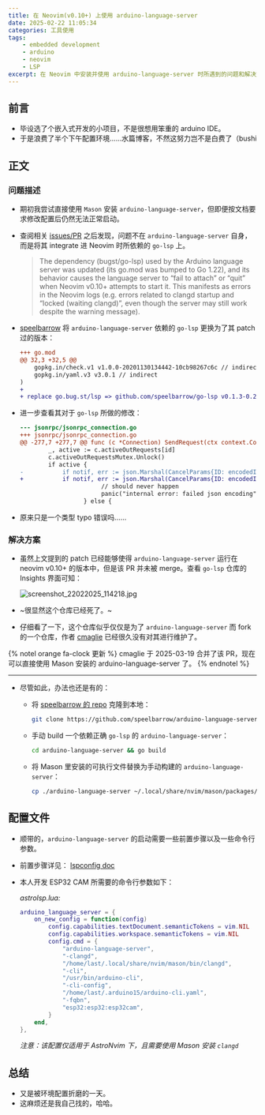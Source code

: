 ```yaml
---
title: 在 Neovim(v0.10+) 上使用 arduino-language-server
date: 2025-02-22 11:05:34
categories: 工具使用
tags:
    - embedded development
    - arduino
    - neovim
    - LSP
excerpt: 在 Neovim 中安装并使用 arduino-language-server 时所遇到的问题和解决方案
---
```


## 前言

- 毕设选了个嵌入式开发的小项目，不是很想用笨重的 arduino IDE。
- 于是浪费了半个下午配置环境……水篇博客，不然这努力岂不是白费了（bushi

## 正文

### 问题描述

- 期初我尝试直接使用 `Mason` 安装 `arduino-language-server`，但即便按文档要求修改配置后仍然无法正常启动。
- 查阅相关 [issues/PR](https://github.com/arduino/arduino-language-server/pull/199#issuecomment-2453517587) 之后发现，问题不在 `arduino-language-server` 自身，而是将其 integrate 进 Neovim 时所依赖的 `go-lsp` 上。

    > The dependency (bugst/go-lsp) used by the Arduino language server was updated (its go.mod was bumped to Go 1.22), and its behavior causes the language server to “fail to attach” or “quit” when Neovim v0.10+ attempts to start it. This manifests as errors in the Neovim logs (e.g. errors related to clangd startup and “locked (waiting clangd)”, even though the server may still work despite the warning message).

- [speelbarrow](https://github.com/speelbarrow) 将 `arduino-language-server` 依赖的 `go-lsp` 更换为了其 patch 过的版本：

    ```diff
    +++ go.mod
    @@ 32,3 +32,5 @@
        gopkg.in/check.v1 v1.0.0-20201130134442-10cb98267c6c // indirect
        gopkg.in/yaml.v3 v3.0.1 // indirect
    )
    +
    + replace go.bug.st/lsp => github.com/speelbarrow/go-lsp v0.1.3-0.20241103164431-cf1c00fb5806
    ```

- 进一步查看其对于 `go-lsp` 所做的修改：

    ```diff
    --- jsonrpc/jsonrpc_connection.go
    +++ jsonrpc/jsonrpc_connection.go
    @@ -277,7 +277,7 @@ func (c *Connection) SendRequest(ctx context.Context, method string, params json
            _, active := c.activeOutRequests[id]
            c.activeOutRequestsMutex.Unlock()
            if active {
    -           if notif, err := json.Marshal(CancelParams{ID: encodedId}); err != nil {
    +           if notif, err := json.Marshal(CancelParams{ID: encodedID}); err != nil {
                           // should never happen
                           panic("internal error: failed json encoding")
                      } else {
    ```

- 原来只是一个类型 typo 错误吗……

### 解决方案

- 虽然上文提到的 patch 已经能够使得 `arduino-language-server` 运行在 neovim v0.10+ 的版本中，但是该 PR 并未被 merge。查看 `go-lsp` 仓库的 Insights 界面可知：

    ![screenshot_22022025_114218.jpg](https://s2.loli.net/2025/02/22/1jNncSWpA6PZkLv.png)

- ~很显然这个仓库已经死了。~

- 仔细看了一下，这个仓库似乎仅仅是为了 `arduino-language-server` 而 fork 的一个仓库，作者 [cmaglie](https://github.com/cmaglie) 已经很久没有对其进行维护了。

{% notel orange fa-clock 更新 %}
cmaglie 于 2025-03-19 合并了该 PR，现在可以直接使用 Mason 安装的 arduino-language-server 了。
{% endnotel %}

---

- 尽管如此，办法也还是有的：

    - 将 [speelbarrow 的 repo](https://github.com/speelbarrow/arduino-language-server/tree/main) 克隆到本地：

        ```bash
        git clone https://github.com/speelbarrow/arduino-language-server.git
        ```

    - 手动 build 一个依赖正确 `go-lsp` 的 `arduino-language-server`：

        ```bash
        cd arduino-language-server && go build
        ```

    - 将 Mason 里安装的可执行文件替换为手动构建的 `arduino-language-server`：

        ```bash
        cp ./arduino-language-server ~/.local/share/nvim/mason/packages/arduino-language-server/arduino-language-server
        ```

## 配置文件

- 顺带的，`arduino-language-server` 的启动需要一些前置步骤以及一些命令行参数。

- 前置步骤详见： [lspconfig doc](https://github.com/neovim/nvim-lspconfig/blob/master/doc/configs.md#arduino_language_server)
- 本人开发 ESP32 CAM 所需要的命令行参数如下：

    _astrolsp.lua:_

    ```lua
    arduino_language_server = {
        on_new_config = function(config)
            config.capabilities.textDocument.semanticTokens = vim.NIL
            config.capabilities.workspace.semanticTokens = vim.NIL
            config.cmd = {
                "arduino-language-server",
                "-clangd",
                "/home/last/.local/share/nvim/mason/bin/clangd",
                "-cli",
                "/usr/bin/arduino-cli",
                "-cli-config",
                "/home/last/.arduino15/arduino-cli.yaml",
                "-fqbn",
                "esp32:esp32:esp32cam",
            }
        end,
    },
    ```

    _注意：该配置仅适用于 AstroNvim 下，且需要使用 Mason 安装 `clangd`_

## 总结

- 又是被环境配置折磨的一天。
- 这麻烦还是我自己找的，哈哈。
